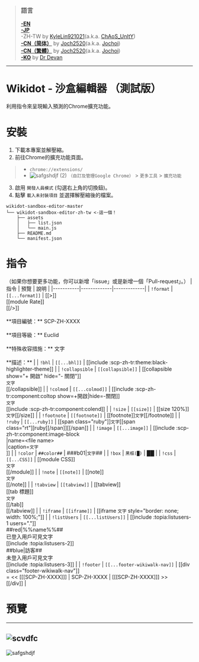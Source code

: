 > ### 語言
> [**-EN**](https://github.com/7happy7/wikidot-sandbox-editor) <br />[**-JP**](https://github.com/7happy7/wikidot-sandbox-editor/tree/jp) <br />-ZH-TW  by [KyleLin921021](https://github.com/KyleLin921021)\(a.k.a. [ChAoS_UnItY](http://www.wikidot.com/user:info/chaos-unity)\) <br />[**-CN（简体）**](https://github.com/7happy7/wikidot-sandbox-editor/tree/cn-hans) by [Joch2520](https://github.com/Joch2520)\(a.k.a. [Jochoi](http://www.wikidot.com/user:info/jochoi)\) <br />[**-CN（繁體）**](https://github.com/7happy7/wikidot-sandbox-editor/tree/cn-hant) by [Joch2520](https://github.com/Joch2520)\(a.k.a. [Jochoi](http://www.wikidot.com/user:info/jochoi)\) <br />[**-KO**](https://github.com/7happy7/wikidot-sandbox-editor/tree/ko) by [Dr Devan](http://www.wikidot.com/user:info/Dr-Devan) 


----
# Wikidot - 沙盒編輯器 （測試版）
利用指令來呈現輸入預測的Chrome擴充功能。

# 安裝
1. 下載本專案並解壓縮。
2. 前往Chrome的擴充功能頁面。
> * `chrome://extensions/`
> * ![safgshdjf (2)](https://user-images.githubusercontent.com/49482246/84563612-c54c4b80-ad97-11ea-9559-584dcc268f4f.png) `（自訂及管理Google Chrome）` > `更多工具` > `擴充功能`
3. 啟用 `開發人員模式` (勾選右上角的切換鈕)。
4. 點擊 `載入未封裝項目` 並選擇解壓縮後的檔案。
```
wikidot-sandbox-editor-master
└── wikidot-sandbox-editor-zh-tw <-這一個！
    ├── assets
    │   ├── list.json
    │   └── main.js
    ├── README.md
    └── manifest.json
```
# 指令
（如果你想要更多功能，你可以新增「issue」或是新增一個「Pull-request」。）
| 指令  | 預覽 | 說明 |
|-----------|-------------|-------------|
| `!format` | `[[...format]]` | [[>]]<br />[[module Rate]]<br />[[/>]]<br /><br />\**項目編號：\*\* SCP-ZH-XXXX<br /><br />\*\*項目等級：\*\* Euclid<br /><br />\*\*特殊收容措施：\*\* 文字<br /><br />\*\*描述：\*\*  |
| `!bhl` | `[[...bhl]]` | [[include :scp-zh-tr:theme:black-highlighter-theme]] |
| `!collapsible` | `[[collapsible]]` | [[collapsible show="+ 開啟" hide="- 關閉"]]<br />`文字`<br />[[/collapsible]] |
| `!colmod` | `[[...colmod]]` | [[include :scp-zh-tr:component:coltop show=+開啟\|hide=-關閉]]<br />`文字`<br />[[include :scp-zh-tr:component:colend]] |
| `!size` | `[[size]]` | [[size 120%]]`文字`[[/size]] |
| `!footnote` | `[[footnote]]` | [[footnote]]`文字`[[/footnote]] |
| `!ruby` | `[[...ruby]]` | [[span class="ruby"]]`文字`[[span class="rt"]]ruby[[/span]][[/span]] |
| `!image` | `[[...image]]` | [[include :scp-zh-tr:component:image-block<br />\|name=\<file name\><br />\|caption=`文字`<br />]] |
| `!color` | `##color##` | ###b01\|`文字`## |
| `!box` | `黑框(█)` | ██ |
| `!css` | `[[...CSS]]` | [[module CSS]]<br />`文字`<br />[[/module]] |
| `!note` | `[[note]]` | [[note]]<br />`文字`<br />[[/note]] |
| `!tabview` | `[[tabview]]` | [[tabview]]<br />[[tab 標題]]<br />`文字`<br />[[/tab]]<br />[[/tabview]] |
| `!iframe` | `[[iframe]]` | [[iframe `文字` style=\"border: none; width: 100%;\"]] |
| `!listUsers` | `[[...listUsers]]` | [[include :topia:listusers-1 users="."]]<br />##red\|%%name%%##<br />已登入用戶可見文字<br />[[include :topia:listusers-2]]<br />##blue\|訪客##<br />未登入用戶可見文字<br />[[include :topia:listusers-3]] |
| `!footer` | `[[...footer-wikiwalk-nav]]` | [[div class="footer-wikiwalk-nav"]]<br />= << [[[SCP-ZH-XXXX]]] \| SCP-ZH-XXXX \| [[[SCP-ZH-XXXX]]] >><br />[[/div]] |

# 預覽
----
![scvdfc](https://user-images.githubusercontent.com/43753315/86227118-2dd06080-bbbf-11ea-96bb-eb1a725f3e96.png)
----
![safgshdjf](https://user-images.githubusercontent.com/43753315/86227245-53f60080-bbbf-11ea-87aa-66ee8abee1f6.png)
